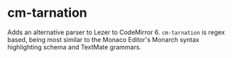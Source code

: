 # cm-tarnation

Adds an alternative parser to Lezer to CodeMirror 6. `cm-tarnation` is regex based, being most similar to the Monaco Editor's Monarch syntax highlighting schema and TextMate grammars.
